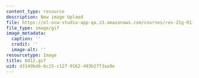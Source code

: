 ```yaml
---
content_type: resource
description: New image Uplaod
file: https://ol-ocw-studio-app-qa.s3.amazonaws.com/courses/res-21g-01-kana-spring-2010/d3149bd66c15c1279162493b27f3aa9e_0412.gif
file_type: image/gif
image_metadata:
  caption: ''
  credit: ''
  image-alt: ''
resourcetype: Image
title: 0412.gif
uid: d3149bd6-6c15-c127-9162-493b27f3aa9e
---
```

